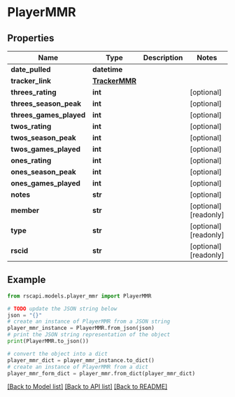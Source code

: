 # PlayerMMR


## Properties

Name | Type | Description | Notes
------------ | ------------- | ------------- | -------------
**date_pulled** | **datetime** |  | 
**tracker_link** | [**TrackerMMR**](TrackerMMR.md) |  | 
**threes_rating** | **int** |  | [optional] 
**threes_season_peak** | **int** |  | [optional] 
**threes_games_played** | **int** |  | [optional] 
**twos_rating** | **int** |  | [optional] 
**twos_season_peak** | **int** |  | [optional] 
**twos_games_played** | **int** |  | [optional] 
**ones_rating** | **int** |  | [optional] 
**ones_season_peak** | **int** |  | [optional] 
**ones_games_played** | **int** |  | [optional] 
**notes** | **str** |  | [optional] 
**member** | **str** |  | [optional] [readonly] 
**type** | **str** |  | [optional] [readonly] 
**rscid** | **str** |  | [optional] [readonly] 

## Example

```python
from rscapi.models.player_mmr import PlayerMMR

# TODO update the JSON string below
json = "{}"
# create an instance of PlayerMMR from a JSON string
player_mmr_instance = PlayerMMR.from_json(json)
# print the JSON string representation of the object
print(PlayerMMR.to_json())

# convert the object into a dict
player_mmr_dict = player_mmr_instance.to_dict()
# create an instance of PlayerMMR from a dict
player_mmr_form_dict = player_mmr.from_dict(player_mmr_dict)
```
[[Back to Model list]](../README.md#documentation-for-models) [[Back to API list]](../README.md#documentation-for-api-endpoints) [[Back to README]](../README.md)


